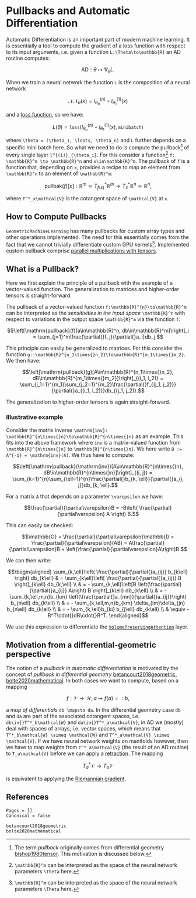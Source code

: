 # Pullbacks and Automatic Differentiation

Automatic Differentiation is an important part of modern machine learning. It is essentially a tool to compute the gradient of a loss function with respect to its input arguments, i.e. given a function ``L:\Theta\to\mathbb{R}`` an AD routine computes:

```math
    \mathrm{AD}: \theta \mapsto \nabla_\theta{}L.
```

When we train a neural network the function ``L`` is the composition of a neural network 

```math
    \mathcal{NN}_\theta(x) = l^{(n)}_{\theta_n}\circ{}l^{(1)}_{\theta_1}(x)
```

and a [loss function](@ref "Different Neural Network Losses"), so we have:

```math
    L(\theta) = \mathtt{loss}(l^{(n)}_{\theta_n}\circ{}l^{(1)}_{\theta_1}(x), \mathtt{minibatch})
```

where ``\theta = (\theta_1, \ldots, \theta_n)`` and ``L`` further depends on a specific mini batch here. So what we need to do is compute the pullback[^1] of every single layer ``l^{(i)}_{\theta_i}``. For this consider a function[^2] ``f: \mathbb{R}^m \to \mathbb{R}^n`` and ``x\in\mathbb{R}^m``. The pullback of ``f`` is a function that, depending on ``x``, provides a recipe to map an element from ``\mathbb{R}^n`` to an element of ``\mathbb{R}^m``:

[^1]: The term *pullback* originally comes from differential geometry [bishop1980tensor](@cite). This motivation is discussed below.
[^2]: ``\mathbb{R}^m`` can be interpreted as the space of the neural network parameters ``\Theta`` here. 

```math
    \mathrm{pullbak}(f)[x]:\mathbb{R}^m \simeq T^*_{f(x)}\mathbb{R}^m \to T^*_{x}\mathbb{R}^n \simeq \mathbb{R}^n,
```

where ``T^*_x\mathcal{V}`` is the cotangent space of ``\mathcal{V}`` at ``x``. 

## How to Compute Pullbacks

`GeometricMachineLearning` has many pullbacks for custom array types and other operations implemented. The need for this essentially comes from the fact that we cannot trivially differentiate custom GPU kernels[^2]. Implemented custom pullback comprise [parallel multiplications with tensors](@ref "Tensors in `GeometricMachineLearning`").

[^2]: This may change in the future if the package `Enzyme` [moses2021reverse](@cite) reaches maturity.

## What is a Pullback?

Here we first explain the principle of a pullback with the example of a vector-valued function. The generalization to matrices and higher-order tensors is straight-forward. 

The pullback of a vector-valued function ``f:\mathbb{R}^{n}\to\mathbb{R}^m`` can be interpreted as the *sensitivities in the input space* ``\mathbb{R}^n`` with respect to variations in the output space ``\mathbb{R}^m`` via the function ``f``: 

```math 
\left[\mathrm{pullback}(f)[a\in\mathbb{R}^n, db\in\mathbb{R}^m]\right]_i = \sum_{j=1}^m\frac{\partial{}f_j}{\partial{}a_i}db_j.
```

This principle can easily be generalized to matrices. For this consider the function ``g::\mathbb{R}^{n_1\times{}n_2}\to\mathbb{R}^{m_1\times{}m_2}``. We then have: 

```math
\left[\mathrm{pullback}(g)[A\in\mathbb{R}^{n_1\times{}n_2}, dB\in\mathbb{R}^{m_1\times{}m_2}]\right]_{(i_1, i_2)} = \sum_{j_1=1}^{m_1}\sum_{j_2=1}^{m_2}\frac{\partial{}f_{(j_1, j_2)}}{\partial{}a_{(i_1, i_2)}}db_{(j_1, j_2)}.
```

The generalization to higher-order tensors is again straight-forward.

### Illustrative example 

Consider the matrix inverse ``\mathrm{inv}: \mathbb{R}^{n\times{}n}\to\mathbb{R}^{n\times{}n}`` as an example. This fits into the above framework where ``inv`` is a matrix-valued function from ``\mathbb{R}^{n\times{}n}`` to ``\mathbb{R}^{n\times{}n}``. We here write ``B := A^{-1} = \mathrm{inv}(A)``. We thus have to compute: 

```math 
\left[\mathrm{pullback}(\mathrm{inv})[A\in\mathbb{R}^{n\times{}n}, dB\in\mathbb{R}^{n\times{}n}]\right]_{(i, j)} = \sum_{k=1}^{n}\sum_{\ell=1}^{n}\frac{\partial{}b_{k, \ell}}{\partial{}a_{i, j}}db_{k, \ell}.
```

For a matrix ``A`` that depends on a parameter ``\varepsilon`` we have: 
```math
\frac{\partial}{\partial\varepsilon}B = -B\left( \frac{\partial}{\partial\varepsilon} A \right) B.
```

This can easily be checked: 
```math 
\mathbb{O} = \frac{\partial}{\partial\varepsilon}\mathbb{I} = \frac{\partial}{\partial\varepsilon}(AB) = A\frac{\partial}{\partial\varepsilon}B + \left(\frac{\partial}{\partial\varepsilon}A\right)B.
```

We can then write: 

```math
\begin{aligned}
\sum_{k,\ell}\left( \frac{\partial}{\partial{}a_{ij}} b_{k\ell} \right) db_{k\ell}  & = \sum_{k\ell}\left[ \frac{\partial}{\partial{}a_{ij}} B \right]_{k\ell} db_{k,\ell} \\ 
& = - \sum_{k,\ell}\left[B \left(\frac{\partial}{\partial{}a_{ij}} A\right) B \right]_{k\ell} db_{k\ell} \\ 
& = - \sum_{k,\ell,m,n}b_{km} \left(\frac{\partial{}a_{mn}}{\partial{}a_{ij}}\right) b_{n\ell} db_{k\ell} \\ 
& = - \sum_{k,\ell,m,n}b_{km} \delta_{im}\delta_{jn} b_{n\ell} db_{k\ell} \\ 
& = - \sum_{k,\ell}b_{ki} b_{j\ell} db_{k\ell} \\ 
& \equiv - B^T\cdot{}dB\cdot{}B^T. 
\end{aligned}
```

We use this expression to differentiate the [`VolumePreservingAttention`](@ref) layer. 

## Motivation from a differential-geometric perspective 

The notion of a *pullback in automatic differentiation* is motivated by the concept of *pullback in differential geometry* [betancourt2018geometric, bolte2020mathematical](@cite). In both cases we want to compute, based on a mapping 

```math
f:\mathcal{V}\to\mathcal{W}, a \mapsto f(a) =: b, 
```
a *map of differentials* ``db \mapsto da``. In the differential geometry case ``db`` and ``da`` are part of the associated cotangent spaces, i.e. ``db\in{}T^*_b\mathcal{W}`` and ``da\in{}T^*_a\mathcal{V}``; in AD we (mostly) deal with spaces of arrays, i.e. vector spaces, which means that ``T^*_b\mathcal{W} \simeq \mathcal{W}`` and ``T^*_a\mathcal{V} \simeq \mathcal{V}``. If we have neural network weights on manifolds however, then we have to map weights from ``T^*_a\mathcal{V}`` (the result of an AD routine) to ``T_a\mathcal{V}`` before we can apply a [retraction](@ref "Retractions"). The mapping 

```math
T^*_a\mathcal{V} \to T_a\mathcal{V}
```

is equivalent to applying the [Riemannian gradient](@ref "The Riemannian Gradient").

## References

```@bibliography 
Pages = []
Canonical = false

betancourt2018geometric
bolte2020mathematical 
```